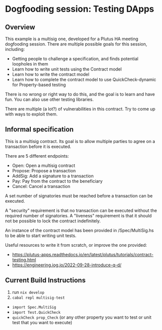 # Dogfooding session: Testing DApps

## Overview 

This example is a multisig one, developed for a Plutus HA meeting dogfooding session.
There are multiple possible goals for this session, including:

- Getting people to challenge a specification, and finds potential loopholes in them
- Learn how to write unit tests using the Contract model
- Learn how to write the contract model
- Learn how to complete the contract model to use QuickCheck-dynamic for Property-based testing

There is no wrong or right way to do this, and the goal is to learn and have fun. You can also use other testing libraries.

There are multiple (a lot?) of vulnerabilities in this contract. Try to come up with ways to exploit them.


## Informal specification

This is a multisig contract. 
Its goal is to allow multiple parties to agree on a transaction before it is executed.

There are 5 different endpoints:
- Open: Open a multisig contract
- Propose: Propose a transaction
- AddSig: Add a signature to a transaction
- Pay: Pay from the contract to the beneficiary
- Cancel: Cancel a transaction

A set number of signatories must be reached before a transaction can be executed.

A "security" requirement is that no transaction can be executed without the required number of signatories.
A "liveness" requirement is that it should not be possible to lock the contract indefinitely.

An instance of the contract model has been provided in /Spec/MultiSig.hs to be able to start writing unit tests.

Useful resources to write it from scratch, or improve the one provided:

- https://plutus-apps.readthedocs.io/en/latest/plutus/tutorials/contract-testing.html
- https://engineering.iog.io/2022-09-28-introduce-q-d/

## Current Build Instructions

1. run `nix develop`
2. `cabal repl multisig-test`

- `import Spec.MultiSig`
- `import Test.QuickCheck`
- `quickCheck prop_Check` (or any other property you want to test or unit test that you want to execute)
